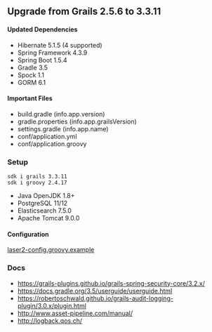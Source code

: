 
## Upgrade from Grails 2.5.6 to 3.3.11

#### Updated Dependencies

- Hibernate 5.1.5 (4 supported)
- Spring Framework 4.3.9
- Spring Boot 1.5.4
- Gradle 3.5
- Spock 1.1
- GORM 6.1

#### Important Files

- build.gradle (info.app.version)
- gradle.properties (info.app.grailsVersion)
- settings.gradle (info.app.name)
- conf/application.yml
- conf/application.groovy

### Setup

    sdk i grails 3.3.11  
    sdk i groovy 2.4.17
    
- Java OpenJDK 1.8+
- PostgreSQL 11/12
- Elasticsearch 7.5.0
- Apache Tomcat 9.0.0

#### Configuration

[laser2-config.groovy.example](../files/server/laser2-config.groovy.example)
    
### Docs

- https://grails-plugins.github.io/grails-spring-security-core/3.2.x/
- https://docs.gradle.org/3.5/userguide/userguide.html
- https://robertoschwald.github.io/grails-audit-logging-plugin/3.0.x/plugin.html
- http://www.asset-pipeline.com/manual/
- http://logback.qos.ch/
